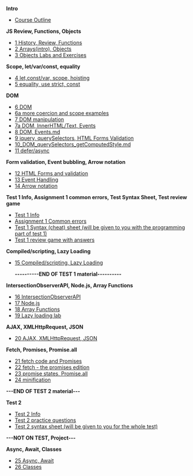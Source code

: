 **Intro**
- [Course Outline](https://johnabbott.sharepoint.com/:w:/s/F23-4203W5AB-00001/EWSAxgy5WaxBkldyEG4VIokBiajOUjqe5vdhsFnSR3CRgg?e=oF0Q5T)

**JS Review, Functions, Objects**
- [1 History, Review, Functions](/1_Review_history_JSInHTML_Functions.md)
- [2 Arrays(intro), Objects](/2_ArraysIntro_Objects.md)
- [3 Objects Labs and Exercises](https://docs.google.com/presentation/d/13GkyS-qBpNBIwR-SnwIMQ6JFQkNSvVZa/edit?usp=sharing&ouid=109262363651926625965&rtpof=true&sd=true)

**Scope, let/var/const, equality**
- [4 let,const/var, scope, hoisting](https://docs.google.com/presentation/d/1REt8pPo-YwBJKPSv7jgEKdPLgbgJfZbPQN82rojQL2k/edit?usp=sharing)
- [5 equality, use strict, const](https://docs.google.com/presentation/d/1YchhgWUluwgK8ATOe6HGdVD9oXSZmBU9KV7bxeRJnEU/edit?usp=sharing)

**DOM**
- [6 DOM](/6_DOM.md)
- [6a more coercion and scope examples](https://docs.google.com/presentation/d/15R8_Iidbfz-SKJVWsWYAMEIhPRHIC7VsogHmHYxAkWs/edit?usp=sharing)
- [7 DOM manipulation](/7_DOM_manipulation.md)
- [7a DOM, InnerHTML/Text, Events](https://docs.google.com/presentation/d/1_1J7CZz-R2tzj0So-WYLbKgFG5zHYeSlhq2w3u9VIaA/edit?usp=sharing)
- [8 DOM, Events.md](/8_DOM_Events.md)
- [9 jquery, querySelectors, HTML Forms Validation](https://docs.google.com/presentation/d/1adyUJSoRmJoejrLj1unO6TboIHhUDpX89CLF99SBR0s/edit?usp=sharing)
- [10_DOM_querySelectors_getComputedStyle.md](/10_DOM_querySelectors_getComputedStyle.md)
- [11 defer/async](https://docs.google.com/presentation/d/1C3G17EFGpD3eVgl040X7rDLOKTiWRarBicecfSHsnXg/edit?usp=sharing)

**Form validation, Event bubbling, Arrow notation**
- [12 HTML Forms and validation](/forms.md)
- [13 Event Handling](/events.md)
- [14 Arrow notation](https://docs.google.com/presentation/d/1HOq0xXdxuMEnkLCHmkoJXYZg1YXhF8k3sKw4GiCbgd0/edit?usp=sharing)

**Test 1 Info, Assignment 1 common errors, Test Syntax Sheet, Test review game**
- [Test 1 Info](https://docs.google.com/document/d/1jbW3E4-Jl9XL_ei3zQV5EoFI12FIbrlWlQJU16Lns8w/edit?usp=sharing)
- [Assignment 1 Common errors](https://docs.google.com/document/d/1Y3zpYIHb3_6efEJIHIdjqCC9gHhpTyCJtSAsBxCyqdc/edit?usp=sharing)
- [Test 1 Syntax (cheat) sheet (will be given to you with the programming part of test 1)](https://docs.google.com/document/d/1i8OwSnolf9KJe3G4W2raJmgDVWj_WtGQIR7pNNRli_k/edit?usp=sharing)
- [Test 1 review game with answers](https://docs.google.com/presentation/d/1aGGAEPk-zfEB0nDxlNRyPYxpp_cFzA45JOke3dBzJIg/edit?usp=sharing)

**Compiled/scripting, Lazy Loading**
- [15 Compiled/scripting, Lazy Loading](https://docs.google.com/presentation/d/1koS-3bClVXqKijnq4M-LuI-RMCBEnPe69xg6fGObEXk/edit?usp=sharing)
  
  
  **----------END OF TEST 1 material----------**
  
**IntersectionObserverAPI, Node.js, Array Functions**
- [16 IntersectionObserverAPI](https://docs.google.com/presentation/d/1F6bA0Qd-lYKjVYCv_bFT2tujPSfB7IGrw4o-gsBuriw/edit?usp=sharing)
- [17 Node.js](https://docs.google.com/presentation/d/1iI64dRcXl6at9xXKdXb-iKRkrkefoj7Zayz109Urhzs/edit?usp=sharing)
- [18 Array Functions](https://docs.google.com/presentation/d/1vzz5eO0tY6tOP9TyiQtcPitBnhSJ8MGAHsjPAdeBDr4/edit?usp=sharing)
- [19 Lazy loading lab](https://docs.google.com/document/d/1z_QmSIHYhIiM1sdqE8qGaIX4ut1lNuiX/edit?usp=sharing&ouid=109262363651926625965&rtpof=true&sd=true)

**AJAX, XMLHttpRequest, JSON**
- [20 AJAX, XMLHttpRequest, JSON](https://docs.google.com/presentation/d/10cHfFcCY7MCOXqYnjZVcUK3in2iBW5gsMk501dQ6Y2Y/edit?usp=sharing)
  
**Fetch, Promises, Promise.all**
- [21 fetch code and Promises](https://docs.google.com/presentation/d/15GKGWOa0iPHBGw9OFu65FV_Fs5OyrSlHqgfdjLaFRxU/edit?usp=sharing)
- [22 fetch - the promises edition](https://docs.google.com/presentation/d/19S2F0JAMJlzP_qHubR8NeQHUIwSyTt8JdnOEGsRcmFc/edit?usp=sharing)
- [23 promise states, Promise.all](https://docs.google.com/presentation/d/1yHCdKgJT_EgF91L_e3Qqtq1Z-XkH4fw5qq67YRnCi6c/edit?usp=sharing)
- [24 minification](https://docs.google.com/presentation/d/1ePlMuWF5aMjrrjtk7WUYHr7b8GCkCjo9QxgrRpmT5mM/edit?usp=sharing)
  
**---END OF TEST 2 material---**
  
**Test 2**
- [Test 2 Info](https://docs.google.com/document/d/1X-L92e_NUlTJFm483o37cNrd6wng6WJL0w2v-hZWj98/edit?usp=sharing)
- [Test 2 practice questions](https://docs.google.com/document/d/1ihjMBw4yEtIVjkmbsw5K4hAtlZsjwbnjx2f0Ed6TFME/edit?usp=sharing)
- [Test 2 syntax sheet (will be given to you for the whole test)](https://docs.google.com/document/d/1BwBgxU3wsioPxHeBTNRxAE39YlK9a6CWY7lDjgpwQjU/edit?usp=sharing)
  
**---NOT ON TEST, Project---**
  
**Async, Await, Classes**
- [25 Async, Await](https://docs.google.com/presentation/d/17UXg_l7UxHxm5YqmEhXJJtxuyWafZlfYEnlOHC58bIw/edit?usp=sharing)
- [26 Classes](https://docs.google.com/presentation/d/1GpB3fcH4Ae6kpBqfsZWZVlH16aSKOA6zCmMbWSR6jY0/edit?usp=sharing)
